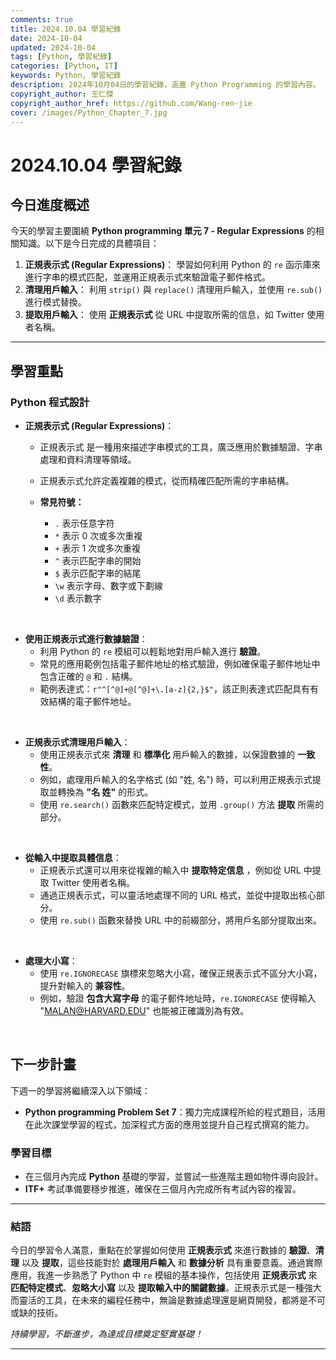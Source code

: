 ```yaml
---
comments: true
title: 2024.10.04 學習紀錄
date: 2024-10-04
updated: 2024-10-04
tags: [Python, 學習紀錄]
categories: [Python, IT]
keywords: Python, 學習紀錄
description: 2024年10月04日的學習紀錄，涵蓋 Python Programming 的學習內容。
copyright_author: 王仁傑
copyright_author_href: https://github.com/Wang-ren-jie
cover: /images/Python_Chapter_7.jpg
---
```


# 2024.10.04 學習紀錄

## 今日進度概述

今天的學習主要圍繞 **Python programming 單元 7 - Regular Expressions** 的相關知識。以下是今日完成的具體項目：

1. **正規表示式 (Regular Expressions\)**： 學習如何利用 Python 的 `re` 函示庫來進行字串的模式匹配，並運用正規表示式來驗證電子郵件格式。
2. **清理用戶輸入**： 利用 `strip()` 與 `replace()` 清理用戶輸入，並使用 `re.sub()` 進行模式替換。
3. **提取用戶輸入**： 使用 **正規表示式** 從 URL 中提取所需的信息，如 Twitter 使用者名稱。

---

## 學習重點

### Python 程式設計

- **正規表示式 (Regular Expressions\)**：
    - 正規表示式 是一種用來描述字串模式的工具，廣泛應用於數據驗證、字串處理和資料清理等領域。
    - 正規表示式允許定義複雜的模式，從而精確匹配所需的字串結構。
    - **常見符號：**

        - `.` 表示任意字符
        - `*` 表示 0 次或多次重複
        - `+` 表示 1 次或多次重複
        - `^` 表示匹配字串的開始
        - `$` 表示匹配字串的結尾
        - `\w` 表示字母、數字或下劃線
        - `\d` 表示數字

</br>


- **使用正規表示式進行數據驗證**：
    - 利用 Python 的 `re` 模組可以輕鬆地對用戶輸入進行 **驗證**。
    - 常見的應用範例包括電子郵件地址的格式驗證，例如確保電子郵件地址中包含正確的 `@` 和 `.` 結構。
    - 範例表達式：`r"^[^@]+@[^@]+\.[a-z]{2,}$"`，該正則表達式匹配具有有效結構的電子郵件地址。

</br>


- **正規表示式清理用戶輸入**：
    - 使用正規表示式來 **清理** 和 **標準化** 用戶輸入的數據，以保證數據的 **一致性**。
    - 例如，處理用戶輸入的名字格式 (如 "姓, 名") 時，可以利用正規表示式提取並轉換為 **"名 姓"** 的形式。
    - 使用 `re.search()` 函數來匹配特定模式，並用 `.group()` 方法 **提取** 所需的部分。

</br>


- **從輸入中提取具體信息**：
    - 正規表示式還可以用來從複雜的輸入中 **提取特定信息** ，例如從 URL 中提取 Twitter 使用者名稱。
    - 通過正規表示式，可以靈活地處理不同的 URL 格式，並從中提取出核心部分。
    - 使用 `re.sub()` 函數來替換 URL 中的前綴部分，將用戶名部分提取出來。

</br>


- **處理大小寫**：
    - 使用 `re.IGNORECASE` 旗標來忽略大小寫，確保正規表示式不區分大小寫，提升對輸入的 **兼容性**。
    - 例如，驗證 **包含大寫字母** 的電子郵件地址時，`re.IGNORECASE` 使得輸入 "MALAN@HARVARD.EDU" 也能被正確識別為有效。

</br>



## 下一步計畫

下週一的學習將繼續深入以下領域：

- **Python programming Problem Set 7**：獨力完成課程所給的程式題目，活用在此次課堂學習的程式，加深程式方面的應用並提升自己程式撰寫的能力。

### 學習目標

- 在三個月內完成 **Python** 基礎的學習，並嘗試一些進階主題如物件導向設計。
- **ITF+** 考試準備要穩步推進，確保在三個月內完成所有考試內容的複習。

---

### 結語

今日的學習令人滿意，重點在於掌握如何使用 **正規表示式** 來進行數據的 **驗證**、**清理** 以及 **提取**，這些技能對於 **處理用戶輸入** 和 **數據分析** 具有重要意義。通過實際應用，我進一步熟悉了 Python 中 `re` 模組的基本操作，包括使用 **正規表示式** 來 **匹配特定模式**、**忽略大小寫** 以及 **提取輸入中的關鍵數據**。正規表示式是一種強大而靈活的工具，在未來的編程任務中，無論是數據處理還是網頁開發，都將是不可或缺的技術。


_持續學習，不斷進步，為達成目標奠定堅實基礎！_

---
